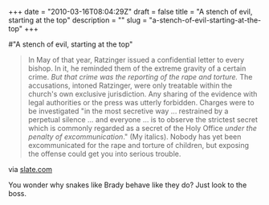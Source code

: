 +++
date = "2010-03-16T08:04:29Z"
draft = false
title = "A stench of evil, starting at the top"
description = ""
slug = "a-stench-of-evil-starting-at-the-top"
+++

#"A stench of evil, starting at the top"


 <div class="posterous_bookmarklet_entry">
 <blockquote class="posterous_long_quote">In May of that year, Ratzinger issued a confidential letter to every bishop. In it, he reminded them of the extreme gravity of a certain crime. <em>But that crime was the reporting of the rape and torture.</em> The accusations, intoned Ratzinger, were only treatable within the church's own exclusive jurisdiction. Any sharing of the evidence with legal authorities or the press was utterly forbidden. Charges were to be investigated "in the most secretive way ... restrained by a perpetual silence ... and everyone ... is to observe the strictest secret which is commonly regarded as a secret of the Holy Office <em>under the penalty of excommunication</em>." (My italics). Nobody has yet been excommunicated for the rape and torture of children, but exposing the offense could get you into serious trouble.</blockquote>

<div class="posterous_quote_citation">via <a href="http://www.slate.com/id/2247861">slate.com</a></div>
 <p>You wonder why snakes like Brady behave like they do? Just look to the boss.</p></div>
 